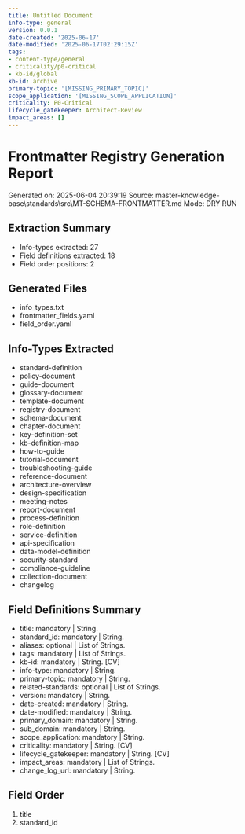 ```yaml
---
title: Untitled Document
info-type: general
version: 0.0.1
date-created: '2025-06-17'
date-modified: '2025-06-17T02:29:15Z'
tags:
- content-type/general
- criticality/p0-critical
- kb-id/global
kb-id: archive
primary-topic: '[MISSING_PRIMARY_TOPIC]'
scope_application: '[MISSING_SCOPE_APPLICATION]'
criticality: P0-Critical
lifecycle_gatekeeper: Architect-Review
impact_areas: []
---
```

# Frontmatter Registry Generation Report
Generated on: 2025-06-04 20:39:19
Source: master-knowledge-base\standards\src\MT-SCHEMA-FRONTMATTER.md
Mode: DRY RUN

## Extraction Summary
- Info-types extracted: 27
- Field definitions extracted: 18
- Field order positions: 2

## Generated Files
- info_types.txt
- frontmatter_fields.yaml
- field_order.yaml

## Info-Types Extracted
- standard-definition
- policy-document
- guide-document
- glossary-document
- template-document
- registry-document
- schema-document
- chapter-document
- key-definition-set
- kb-definition-map
- how-to-guide
- tutorial-document
- troubleshooting-guide
- reference-document
- architecture-overview
- design-specification
- meeting-notes
- report-document
- process-definition
- role-definition
- service-definition
- api-specification
- data-model-definition
- security-standard
- compliance-guideline
- collection-document
- changelog

## Field Definitions Summary
- title: mandatory | String.
- standard_id: mandatory | String.
- aliases: optional | List of Strings.
- tags: mandatory | List of Strings.
- kb-id: mandatory | String. [CV]
- info-type: mandatory | String.
- primary-topic: mandatory | String.
- related-standards: optional | List of Strings.
- version: mandatory | String.
- date-created: mandatory | String.
- date-modified: mandatory | String.
- primary_domain: mandatory | String.
- sub_domain: mandatory | String.
- scope_application: mandatory | String.
- criticality: mandatory | String. [CV]
- lifecycle_gatekeeper: mandatory | String. [CV]
- impact_areas: mandatory | List of Strings.
- change_log_url: mandatory | String.

## Field Order
 1. title
 2. standard_id
